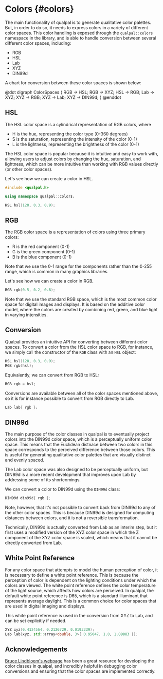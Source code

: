 # Colors {#colors}

The main functionality of qualpal is to generate qualitative color palettes.
But, in order to do so, it needs to express colors in a variety of different
color spaces. This color handling is exposed through the `qualpal::colors`
namespace in the library, and is able to handle conversion between
several different color spaces, including:

- RGB
- HSL
- Lab
- XYZ
- DIN99d

A chart for conversion between these color spaces is shown below:

@dot
digraph ColorSpaces {
RGB -> HSL;
RGB -> XYZ;
HSL -> RGB;
Lab -> XYZ;
XYZ -> RGB;
XYZ -> Lab;
XYZ -> DIN99d;
}
@enddot

## HSL

The HSL color space is a cylindrical representation of RGB colors, where

- H is the hue, representing the color type (0-360 degrees)
- S is the saturation, representing the intensity of the color (0-1)
- L is the lightness, representing the brightness of the color (0-1)

The HSL color space is popular because it is intuitive and easy to work with,
allowing users to adjust colors by changing the hue, saturation, and lightness,
which can be more intuitive than working with RGB values directly (or other
color spaces).

Let's see how we can create a color in HSL.

```cpp
#include <qualpal.h>

using namespace qualpal::colors;

HSL hsl(120, 0.3, 0.9);
```

## RGB

The RGB color space is a representation of colors using three primary colors:

- R is the red component (0-1)
- G is the green component (0-1)
- B is the blue component (0-1)

Note that we use the 0-1 range for the components rather than the 0-255 range,
which is common in many graphics libraries.

Let's see how we can create a color in RGB.

```cpp
RGB rgb(0.5, 0.2, 0.8);
```

Note that we use the standard RGB space, which is the most common color space
for digital images and displays. It is based on the additive color model, where
the colors are created by combining red, green, and blue light in varying intensities.

## Conversion

Qualpal provides an intuitive API for converting between different color spaces.
To convert a color from the HSL color space to RGB, for instance, we
simply call the constructor of the `RGB` class with an `HSL` object:

```cpp
HSL hsl(120, 0.3, 0.9);
RGB rgb(hsl);
```

Equivalently, we can convert from RGB to HSL:

```cpp
RGB rgb = hsl;
```

Conversions are available between all of the color spaces mentioned above, so
it is for instance possible to convert from RGB directly to Lab.

```cpp
Lab lab{ rgb };
```

## DIN99d

The main purpose of the color classes in qualpal is to
eventually project colors into the DIN99d color space, which is a
perceptually uniform color space. This means that the Euclidean distnace
between two colors in this space corresponds to the perceived difference
between those colors. This is useful for generating qualitative color palettes
that are visually distinct and evenly spaced.

The Lab color space was also designed to be perceptually uniform, but
DIN99d is a more recent development that improves upon Lab by addressing
some of its shortcomings.

We can convert a color to DIN99d using the `DIN99d` class:

```cpp
DIN99d din99d{ rgb };
```

Note, however, that it's not possible to convert back from DIN99d to any
of the other color spaces. This is because DIN99d is designed for
computing distances between colors, and it is not a reversible
transformation.

Technically, DIN99d is actually converted from Lab as an interim step, but
it first uses a modified version of the XYZ color space in which
the Z component of the XYZ color space is scaled, which means that it
cannot be directly converted from Lab.

## White Point Reference

For any color space that attempts to model the human perception of color,
it is necessary to define a white point reference. This is because
the perception of color is dependent on the lighting conditions under which
the colors are viewed. The white point reference defines the color temperature
of the light source, which affects how colors are perceived.
In qualpal, the default white point reference is D65, which is a standard
illuminant that represents average daylight. This is a common choice for
color spaces that are used in digital imaging and displays.

This white point reference is used in the conversion from
XYZ to Lab, and can be set explicitly if needed.

```cpp
XYZ xyz(0.4124564, 0.2126729, 0.0193339);
Lab lab(xyz, std::array<double, 3>{ 0.95047, 1.0, 1.08883 });
```

## Acknowledgements

[Bruce Lindbloom's webpage](http://www.brucelindbloom.com/) has
been a great resource for developing the color classes in qualpal,
and incredibly helpful in debugging color conversions and
ensuring that the color spaces are implemented correctly.
